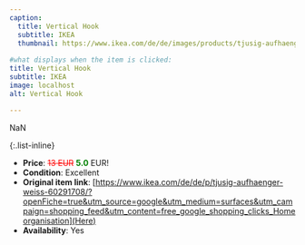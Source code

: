 ```yaml
---
caption:
  title: Vertical Hook
  subtitle: IKEA
  thumbnail: https://www.ikea.com/de/de/images/products/tjusig-aufhaenger-weiss__0710541_pe727624_s5.jpg
  
#what displays when the item is clicked:
title: Vertical Hook
subtitle: IKEA
image: localhost
alt: Vertical Hook

---
```

NaN

{:.list-inline} 
- **Price**: <span style="color:red"><del>13 EUR</del></span> <span style="color:green">**5.0**</span> EUR!
- **Condition**: Excellent
- **Original item link**: [https://www.ikea.com/de/de/p/tjusig-aufhaenger-weiss-60291708/?openFiche=true&utm_source=google&utm_medium=surfaces&utm_campaign=shopping_feed&utm_content=free_google_shopping_clicks_Homeorganisation](Here)
- **Availability**: Yes
